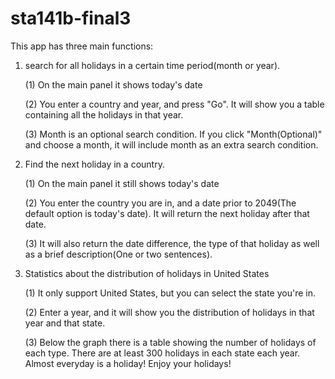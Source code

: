 # sta141b-final3
This app has three main functions: 

1. search for all holidays in a certain time period(month or year).

    (1) On the main panel it shows today's date
    
    (2) You enter a country and year, and press "Go". It will show you a table containing all the holidays in that year.
    
    (3) Month is an optional search condition. If you click "Month(Optional)" and choose a month, it will include month as an extra search   condition.

2. Find the next holiday in a country.

    (1) On the main panel it still shows today's date
    
    (2) You enter the country you are in, and a date prior to 2049(The default option is today's date). It will return the next holiday after that date.
    
    (3) It will also return the date difference, the type of that holiday as well as a brief description(One or two sentences).
  
3. Statistics about the distribution of holidays in United States

    (1) It only support United States, but you can select the state you're in.
    
    (2) Enter a year, and it will show you the distribution of holidays in that year and that state.
    
    (3) Below the graph there is a table showing the number of holidays of each type. There are at least 300 holidays in each state each     year. Almost everyday is a holiday! Enjoy your holidays!
